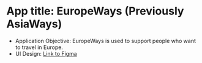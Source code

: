 # App title: EuropeWays (Previously AsiaWays)
* Application Objective: EuropeWays is used to support people who want to travel in Europe.
* UI Design: [Link to Figma](https://www.figma.com/file/9qPMckkVm8SStCAa8Q9LMS/europeWays?type=design&node-id=0%3A1&mode=dev&t=KhvChrnVDq4WOq9k-1)
